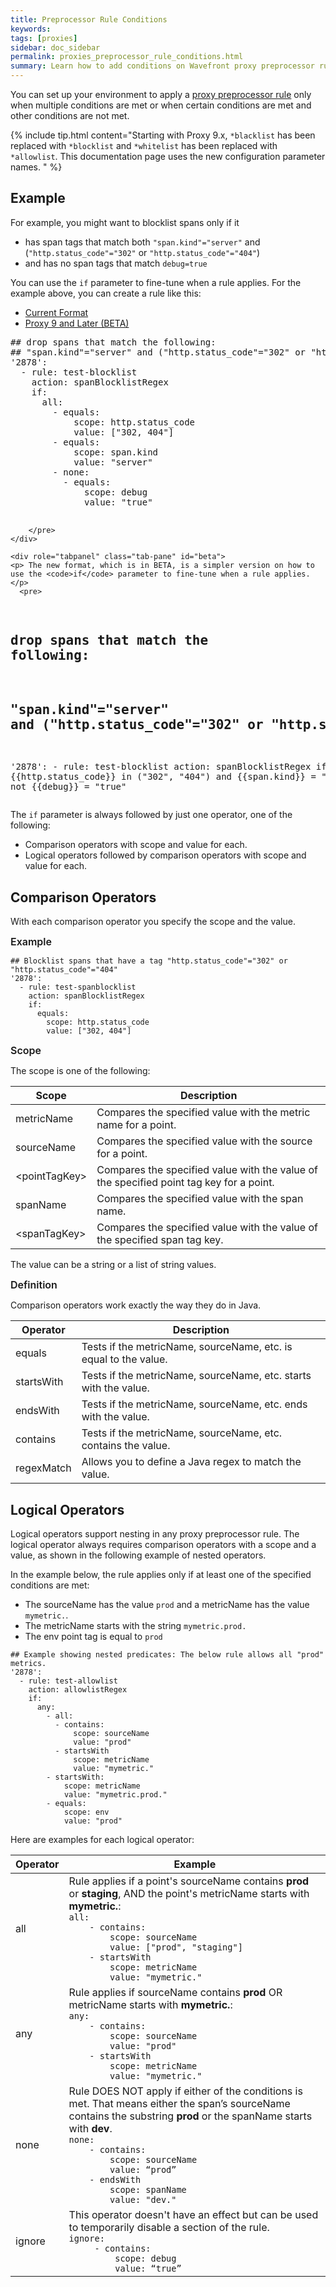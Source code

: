 ```yaml
---
title: Preprocessor Rule Conditions
keywords:
tags: [proxies]
sidebar: doc_sidebar
permalink: proxies_preprocessor_rule_conditions.html
summary: Learn how to add conditions on Wavefront proxy preprocessor rules.
---
```

You can set up your environment to apply a [proxy preprocessor rule](proxies_preprocessor_rules.html) only when multiple conditions are met or when certain conditions are met and other conditions are not met.

{% include tip.html content="Starting with Proxy 9.x, `*blacklist` has been replaced with `*blocklist` and `*whitelist` has been replaced with `*allowlist`. This documentation page uses the new configuration parameter names. " %}

## Example

For example, you might want to blocklist spans only if it
* has span tags that match both `"span.kind"="server"` and (`"http.status_code"="302"` or `"http.status_code"="404"`)
* and has no span tags that match `debug=true`

You can use the `if` parameter to fine-tune when a rule applies. For the example above, you can create a rule like this:

<ul id="profileTabs" class="nav nav-tabs">
    <li class="active"><a href="#current" data-toggle="tab">Current Format</a></li>
    <li><a href="#beta" data-toggle="tab">Proxy 9 and Later (BETA)</a></li>
</ul>
<div class="tab-content">
  <div role="tabpanel" class="tab-pane active" id="current">
        <pre>
## drop spans that match the following:
## "span.kind"="server" and ("http.status_code"="302" or "http.status_code"="404")
'2878':
  - rule: test-blocklist
    action: spanBlocklistRegex
    if:
      all:
        - equals:
            scope: http.status_code
            value: ["302, 404"]
        - equals:
            scope: span.kind
            value: "server"
        - none:
          - equals:
              scope: debug
              value: "true"

        </pre>
    </div>

    <div role="tabpanel" class="tab-pane" id="beta">
    <p> The new format, which is in BETA, is a simpler version on how to use the <code>if</code> parameter to fine-tune when a rule applies.</p>
      <pre>
## drop spans that match the following:
## "span.kind"="server" and ("http.status_code"="302" or "http.status_code"="404")
'2878':
    - rule: test-blocklist
      action: spanBlocklistRegex
      if: >
        &#123;&#123;http.status_code&#125;&#125; in ("302", "404") and &#123;&#123;span.kind&#125;&#125; = "server"
        and not &#123;&#123;debug&#125;&#125; = "true"
    </pre>
    </div>
  </div>


The `if` parameter is always followed by just one operator, one of the following:
* Comparison operators with scope and value for each.
* Logical operators followed by comparison operators with scope and value for each.

## Comparison Operators

With each comparison operator you specify the scope and the value.

<p><span style="font-size: medium; font-weight: 600">Example</span></p>

```
## Blocklist spans that have a tag "http.status_code"="302" or "http.status_code"="404"
'2878':
  - rule: test-spanblocklist
    action: spanBlocklistRegex
    if:
      equals:
        scope: http.status_code
        value: ["302, 404"]
```
<p><span style="font-size: medium; font-weight: 600">Scope</span></p>

The scope is one of the following:

<table style="width: 100%;">
<tbody>
<thead>
<tr><th width="20%">Scope</th><th width="80%">Description</th></tr>
</thead>
<tr>
<td markdown="span">metricName</td>
<td>Compares the specified value with the metric name for a point. </td></tr>
<tr>
<td markdown="span">sourceName</td>
<td>Compares the specified value with the source for a point.</td></tr>
<tr>
<td markdown="span">&lt;pointTagKey&gt;</td>
<td>Compares the specified value with the value of the specified point tag key for a point.</td></tr>
<tr>
<td markdown="span">spanName</td>
<td>Compares the specified value with the span name. </td></tr>
<tr>
<td markdown="span">&lt;spanTagKey&gt;</td>
<td>Compares the specified value with the value of the specified span tag key.</td></tr>
</tbody>
</table>

The value can be a string or a list of string values.

<p><span style="font-size: medium; font-weight: 600">Definition</span></p>

Comparison operators work exactly the way they do in Java.

<table style="width: 100%;">
<tbody>
<thead>
<tr><th width="20%">Operator</th><th width="80%">Description</th></tr>
</thead>
<tr>
<td>equals</td>
<td>Tests if the metricName, sourceName, etc. is equal to the value.</td></tr>
<tr>
<td>startsWith</td>
<td>Tests if the metricName, sourceName, etc. starts with the value.</td></tr>
<tr>
<td>endsWith</td>
<td>Tests if the metricName, sourceName, etc. ends with the value.</td></tr>
<tr>
<td>contains</td>
<td>Tests if the metricName, sourceName, etc. contains the value.</td></tr>
<tr>
<td>regexMatch</td>
<td>Allows you to define a Java regex to match the value.</td></tr>
</tbody>
</table>

## Logical Operators

Logical operators support nesting in any proxy preprocessor rule. The logical operator always requires comparison operators with a scope and a value, as shown in the following example of nested operators.

In the example below, the rule applies only if at least one of the specified conditions are met:
* The sourceName has the value `prod` and a metricName has the value `mymetric.`.
* The metricName starts with the string `mymetric.prod.`
* The env point tag is equal to `prod`

```
## Example showing nested predicates: The below rule allows all "prod" metrics.
'2878':
  - rule: test-allowlist
    action: allowlistRegex
    if:
      any:
        - all:
          - contains:
              scope: sourceName
              value: "prod"
          - startsWith
              scope: metricName
              value: "mymetric."
        - startsWith:
            scope: metricName
            value: "mymetric.prod."
        - equals:
            scope: env
            value: "prod"
```

Here are examples for each logical operator:

<table style="width: 100%;">
<thead>
<tr><th width="15%">Operator</th><th width="85%">Example</th></tr>
</thead>
<tbody>
<tr>
<td>all</td>
<td>Rule applies if a point's sourceName contains <strong>prod</strong> or <strong>staging</strong>, AND the point's metricName starts with <strong>mymetric.</strong>:
<code>
all:
    - contains:
        scope: sourceName
        value: &lbrack;"prod", "staging"&rbrack;
    - startsWith
        scope: metricName
        value: "mymetric."
</code></td></tr>
<tr>
<td>any</td>
<td>
Rule applies if sourceName contains <strong>prod</strong> OR metricName starts with <strong>mymetric.</strong>:
<code>
any:
    - contains:
        scope: sourceName
        value: "prod"
    - startsWith
        scope: metricName
        value: "mymetric."
</code></td></tr>
<tr>
<td>none</td>
<td>Rule DOES NOT apply if either of the conditions is met. That means either the span’s sourceName contains the substring <strong>prod</strong> or the spanName starts with <strong>dev</strong>.
<code>
none:
    - contains:
        scope: sourceName
        value: “prod”
    - endsWith
        scope: spanName
        value: "dev."
</code></td></tr>
<tr>
<td>ignore</td>
<td>This operator doesn't have an effect but can be used to temporarily disable a section of the rule.
<code>
ignore:
     - contains:
         scope: debug
         value: “true”
</code></td></tr>
</tbody>
</table>
